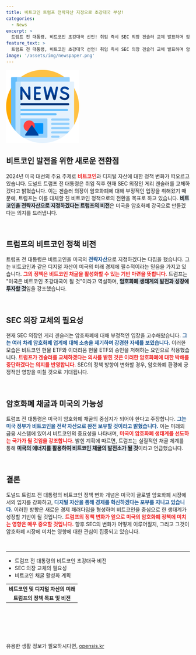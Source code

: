 ```yaml
---
title: 비트코인 트럼프 전략자산 지정으로 초강대국 부상!
categories:
  - News
excerpt: >
  트럼프 전 대통령, 비트코인 초강대국 선언! 취임 즉시 SEC 의장 겐슬러 교체 발표하며 암호화폐 정책 대전환 예고. 디지털 자산의 미래는 어떻게 바뀔까?
feature_text: >
  트럼프 전 대통령, 비트코인 초강대국 선언! 취임 즉시 SEC 의장 겐슬러 교체 발표하며 암호화폐 정책 대전환 예고. 디지털 자산의 미래는 어떻게 바뀔까?
image: '/assets/img/newspaper.png'
---
```


<p><img src="/assets/img/newspaper.png" alt="kimp 속보" /></p>

<h2 data-ke-size="size26">비트코인 발전을 위한 새로운 전환점</h2>

<p data-ke-size="size16">2024년 미국 대선의 주요 주제로 <b><span style="color: #ee2323;">비트코인</span></b>과 디지털 자산에 대한 정책 변화가 떠오르고 있습니다. 도널드 트럼프 전 대통령은 취임 직후 현재 SEC 의장인 게리 겐슬러를 교체하겠다고 밝혔습니다. 이는 겐슬러 의장이 암호화폐에 대해 부정적인 입장을 취해왔기 때문에, 트럼프는 이를 대체할 친 비트코인 정책으로의 전환을 목표로 하고 있습니다. <b><span style="background-color: #21538527;">비트코인을 전략자산으로 지정하겠다는 트럼프의 비전</span></b>은 미국을 암호화폐 강국으로 만들겠다는 의지를 드러냅니다.</p>

<p data-ke-size="size16">&nbsp;</p>

<h2 data-ke-size="size26">트럼프의 비트코인 정책 비전</h2>

<p data-ke-size="size16">트럼프 전 대통령은 비트코인을 미국의 <b><span style="color: #1a5490;">전략자산</span></b>으로 지정하겠다는 다짐을 했습니다. 그는 비트코인과 같은 디지털 자산이 미국의 미래 경제에 필수적이라는 믿음을 가지고 있습니다. <b><span style="color: #ee2323;">그의 정책은 비트코인 채굴을 활성화할 수 있는 기반 마련을 뜻합니다.</span></b> 트럼프는 "미국은 비트코인 초강대국이 될 것"이라고 역설하며, <b><span style="background-color: #21538527;">암호화폐 생태계의 발전과 성장에 투자할 것</span></b>임을 강조했습니다.</p>

<p data-ke-size="size16">&nbsp;</p>

<h2 data-ke-size="size26">SEC 의장 교체의 필요성</h2>

<p data-ke-size="size16">현재 SEC 의장인 게리 겐슬러는 암호화폐에 대해 부정적인 입장을 고수해왔습니다. <b><span style="color: #1a5490;">그는 여러 차례 암호화폐 업계에 대해 소송을 제기하며 강경한 자세를 보였습니다.</span></b> 이러한 모습은 비트코인 현물 ETF와 이더리움 현물 ETF의 승인을 저해하는 요인으로 작용했습니다. <b><span style="color: #ee2323;">트럼프가 겐슬러를 교체하겠다는 의사를 밝힌 것은 이러한 암호화폐에 대한 박해를 중단하겠다는 의지를 반영합니다.</span></b> SEC의 정책 방향이 변화할 경우, 암호화폐 환경에 긍정적인 영향을 미칠 것으로 기대됩니다.</p>

<p data-ke-size="size16">&nbsp;</p>

<h2 data-ke-size="size26">암호화폐 채굴과 미국의 가능성</h2>

<p data-ke-size="size16">트럼프 전 대통령은 미국이 암호화폐 채굴의 중심지가 되어야 한다고 주장합니다. <b><span style="color: #1a5490;">그는 미국 정부가 비트코인을 전략 자산으로 완전 보유할 것이라고 밝혔습니다.</span></b> 이는 미래의 금융 시스템에 있어서 비트코인의 중요성을 나타내며, <b><span style="color: #ee2323;">미국이 암호화폐 생태계를 선도하는 국가가 될 것임을 강조합니다.</span></b> 밝힌 계획에 따르면, 트럼프는 실질적인 채굴 체계를 통해 <b><span style="background-color: #21538527;">미국의 에너지를 활용하여 비트코인 채굴의 발전소가 될 것</span></b>이라고 언급했습니다.</p>

<p data-ke-size="size16">&nbsp;</p>

<h2 data-ke-size="size26">결론</h2>

<p data-ke-size="size16">도널드 트럼프 전 대통령의 비트코인 정책 변화 개념은 미국이 글로벌 암호화폐 시장에서의 입지를 강화하고, <b><span style="color: #1a5490;">디지털 자산을 통해 경제를 혁신하겠다는 포부를 지니고 있습니다.</span></b> 이러한 방향은 새로운 경제 패러다임을 형성하며 비트코인을 중심으로 한 생태계가 성장할 기반이 될 것입니다. <b><span style="color: #ee2323;">트럼프의 정책 변화가 앞으로 미국의 암호화폐 정책에 미치는 영향은 매우 중요할 것입니다.</span></b> 향후 SEC의 변화가 어떻게 이루어질지, 그리고 그것이 암호화폐 시장에 미치는 영향에 대한 관심이 집중되고 있습니다.</p>

<p data-ke-size="size16">&nbsp;</p>

<hr/>

<ul>
    <li>트럼프 전 대통령의 비트코인 초강대국 비전</li>
    <li>SEC 의장 교체의 필요성</li>
    <li>비트코인 채굴 활성화 계획</li>
</ul>

<table>
    <tr>
        <td style="text-align: center; height: 17px;"><b>비트코인 및 디지털 자산의 미래</b></td>
    </tr>
    <tr>
        <td style="text-align: center; height: 17px;"><b>트럼프의 정책 목표 및 비전</b></td>
    </tr>
</table>

<p data-ke-size="size16">&nbsp;</p>

<p data-ke-size="size16">&nbsp;</p>

<p data-ke-size="size16">&nbsp;</p>
유용한 생활 정보가 필요하시다면, <a href="https://opensis.kr" rel="dofollow">opensis.kr</a>


